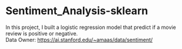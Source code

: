 # Sentiment_Analysis-sklearn

In this project, I built a logistic regression model that predict if a movie review is positive or negative.  
Data Owner: https://ai.stanford.edu/~amaas/data/sentiment/
